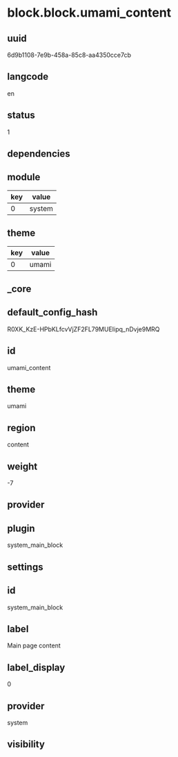 # block.block.umami_content

## uuid
6d9b1108-7e9b-458a-85c8-aa4350cce7cb

## langcode
en

## status
1

## dependencies

## module
|key|value|
|-|-|
|0|system|


## theme
|key|value|
|-|-|
|0|umami|


## _core

## default_config_hash
R0XK_KzE-HPbKLfcvVjZF2FL79MUEIipq_nDvje9MRQ

## id
umami_content

## theme
umami

## region
content

## weight
-7

## provider


## plugin
system_main_block

## settings

## id
system_main_block

## label
Main page content

## label_display
0

## provider
system

## visibility

